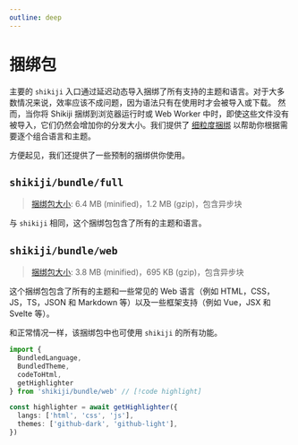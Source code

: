 ```yaml
---
outline: deep
---
```


# 捆绑包

主要的 `shikiji` 入口通过延迟动态导入捆绑了所有支持的主题和语言。对于大多数情况来说，效率应该不成问题，因为语法只有在使用时才会被导入或下载。 然而，当你将 Shikiji 捆绑到浏览器运行时或 Web Worker 中时，即使这些文件没有被导入，它们仍然会增加你的分发大小。我们提供了 [细粒度捆绑](/zh/guide/install#细粒度捆绑) 以帮助你根据需要逐个组合语言和主题。

方便起见，我们还提供了一些预制的捆绑供你使用。

## `shikiji/bundle/full`

> [捆绑包大小](/zh/guide/#捆绑包大小): 6.4 MB (minified)，1.2 MB (gzip)，包含异步块

与 `shikiji` 相同，这个捆绑包包含了所有的主题和语言。

## `shikiji/bundle/web`

> [捆绑包大小](/zh/guide/#捆绑包大小): 3.8 MB (minified)，695 KB (gzip)，包含异步块

这个捆绑包包含了所有的主题和一些常见的 Web 语言（例如 HTML，CSS，JS，TS，JSON 和 Markdown 等）以及一些框架支持（例如 Vue，JSX 和 Svelte 等）。

和正常情况一样，该捆绑包中也可使用 `shikiji` 的所有功能。

```ts twoslash
import {
  BundledLanguage,
  BundledTheme,
  codeToHtml,
  getHighlighter
} from 'shikiji/bundle/web' // [!code highlight]

const highlighter = await getHighlighter({
  langs: ['html', 'css', 'js'],
  themes: ['github-dark', 'github-light'],
})
```
